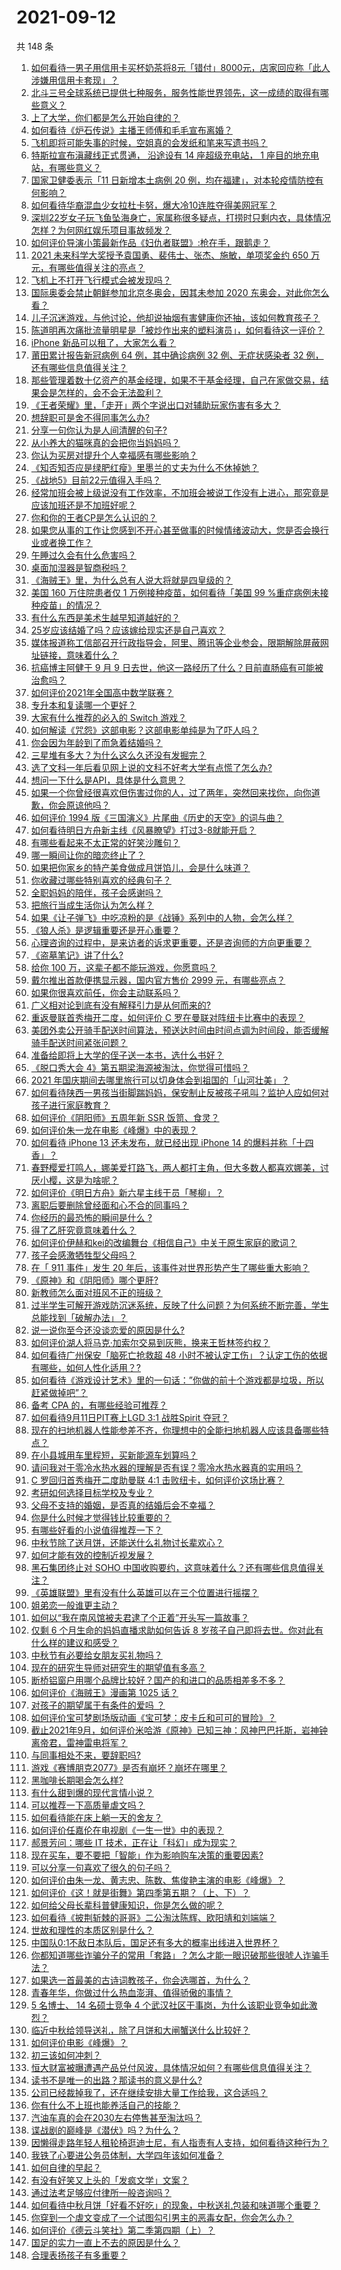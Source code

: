 # 2021-09-12

共 148 条

<!-- BEGIN -->
<!-- 最后更新时间 Sun Sep 12 2021 22:15:43 GMT+0800 (China Standard Time) -->

1. [如何看待一男子用信用卡买杯奶茶将8元「错付」8000元，店家回应称「此人涉嫌用信用卡套现」？](https://www.zhihu.com/question/486048548)
1. [北斗三号全球系统已提供七种服务，服务性能世界领先，这一成绩的取得有哪些意义？](https://www.zhihu.com/question/485681437)
1. [上了大学，你们都是怎么开始自律的？](https://www.zhihu.com/question/399012087)
1. [如何看待《炉石传说》主播王师傅和毛毛宣布离婚？](https://www.zhihu.com/question/485871424)
1. [飞机即将可能失事的时候，空姐真的会发纸和笔来写遗书吗？](https://www.zhihu.com/question/20485389)
1. [特斯拉宣布滇藏线正式贯通， 沿途设有 14 座超级充电站， 1
   座目的地充电站，有哪些意义？](https://www.zhihu.com/question/485264189)
1. [国家卫健委表示「11 日新增本土病例 20
   例，均在福建」，对本轮疫情防控有何影响？](https://www.zhihu.com/question/486313502)
1. [如何看待华裔混血少女拉杜卡努，爆大冷10连胜夺得美网冠军？](https://www.zhihu.com/question/486306230)
1. [深圳22岁女子玩飞鱼坠海身亡，家属称很多疑点，打捞时只剩内衣，具体情况怎样？为何网红娱乐项目事故频发？](https://www.zhihu.com/question/485980087)
1. [如何评价导演小策最新作品《妇仇者联盟》:枪在手，跟鹅走？](https://www.zhihu.com/question/479670255)
1. [2021 未来科学大奖授予袁国勇、裴伟士、张杰、施敏，单项奖金约 650
   万元，有哪些值得关注的亮点？](https://www.zhihu.com/question/486334167)
1. [飞机上不打开飞行模式会被发现吗？](https://www.zhihu.com/question/448267257)
1. [国际奥委会禁止朝鲜参加北京冬奥会，因其未参加 2020
   东奥会，对此你怎么看？](https://www.zhihu.com/question/485714798)
1. [儿子沉迷游戏，与他讨论，他却说抽烟有害健康你还抽，该如何教育孩子？](https://www.zhihu.com/question/477388387)
1. [陈道明再次痛批流量明星是「被炒作出来的塑料演员」，如何看待这一评价？](https://www.zhihu.com/question/486315305)
1. [iPhone 新品可以租了，大家怎么看？](https://www.zhihu.com/question/485934893)
1. [莆田累计报告新冠病例 64 例，其中确诊病例 32 例、无症状感染者 32
   例，还有哪些信息值得关注？](https://www.zhihu.com/question/486395433)
1. [那些管理着数十亿资产的基金经理，如果不干基金经理，自己在家做交易，结果会是怎样的，会不会无法盈利？](https://www.zhihu.com/question/484337148)
1. [《王者荣耀》里，「走开」两个字说出口对辅助玩家伤害有多大？](https://www.zhihu.com/question/478183100)
1. [想辞职可是舍不得同事怎么办?](https://www.zhihu.com/question/484783428)
1. [分享一句你认为是人间清醒的句子?](https://www.zhihu.com/question/482509144)
1. [从小养大的猫咪真的会把你当妈妈吗？](https://www.zhihu.com/question/469076953)
1. [你认为买房对提升个人幸福感有哪些影响？](https://www.zhihu.com/question/485530702)
1. [《知否知否应是绿肥红瘦》里墨兰的丈夫为什么不休掉她？](https://www.zhihu.com/question/429729214)
1. [《战地5》目前22元值得入手吗？](https://www.zhihu.com/question/482899647)
1. [经常加班会被上级说没有工作效率，不加班会被说工作没有上进心，那究竟是应该加班还是不加班好呢？](https://www.zhihu.com/question/477146764)
1. [你和你的王者CP是怎么认识的？](https://www.zhihu.com/question/465183546)
1. [如果您从事的工作让您感到不开心甚至做事的时候情绪波动大，您是否会换行业或者换工作？](https://www.zhihu.com/question/476138655)
1. [午睡过久会有什么危害吗？](https://www.zhihu.com/question/485433777)
1. [桌面加湿器是智商税吗？](https://www.zhihu.com/question/302600715)
1. [《海贼王》里，为什么总有人说大将就是四皇级的？](https://www.zhihu.com/question/484270574)
1. [美国 160 万住院患者仅 1 万例接种疫苗，如何看待「美国 99
   %重症病例未接种疫苗」的情况？](https://www.zhihu.com/question/485963552)
1. [有什么东西是美术生越早知道越好的？](https://www.zhihu.com/question/53085809)
1. [25岁应该结婚了吗？应该嫁给现实还是自己喜欢？](https://www.zhihu.com/question/484363841)
1. [媒体报道称工信部召开行政指导会，阿里、腾讯等企业参会，限期解除屏蔽网址链接，意味着什么？](https://www.zhihu.com/question/486212129)
1. [抗癌博主阿健于 9 月 9
   日去世，他这一路经历了什么？目前直肠癌有可能被治愈吗？](https://www.zhihu.com/question/484299537)
1. [如何评价2021年全国高中数学联赛？](https://www.zhihu.com/question/486201973)
1. [专升本和复读哪一个更好？](https://www.zhihu.com/question/471895313)
1. [大家有什么推荐的必入的 Switch 游戏？](https://www.zhihu.com/question/484281318)
1. [如何解读《咒怨》这部电影？这部电影单纯是为了吓人吗？](https://www.zhihu.com/question/273544185)
1. [你会因为年龄到了而急着结婚吗？](https://www.zhihu.com/question/479513964)
1. [三星堆有多大？为什么这么久还没有发掘完？](https://www.zhihu.com/question/450341787)
1. [选了文科一年后看见网上说的文科不好考大学有点慌了怎么办?](https://www.zhihu.com/question/484092701)
1. [想问一下什么是API，具体是什么意思？](https://www.zhihu.com/question/38594466)
1. [如果一个你曾经很喜欢但伤害过你的人，过了两年，突然回来找你，向你道歉，你会原谅他吗？](https://www.zhihu.com/question/483861139)
1. [如何评价 1994 版《三国演义》片尾曲《历史的天空》的词与曲？](https://www.zhihu.com/question/29015031)
1. [如何看待明日方舟新主线《风暴瞭望》打过3-8就能开启？](https://www.zhihu.com/question/486145008)
1. [有哪些看起来不太正常的好笑沙雕句？](https://www.zhihu.com/question/485418538)
1. [哪一瞬间让你的暗恋终止了？](https://www.zhihu.com/question/485396302)
1. [如果把你家乡的特产美食做成月饼馅儿，会是什么味道？](https://www.zhihu.com/question/485930357)
1. [你收藏过哪些特别喜欢的经典句子？](https://www.zhihu.com/question/457542778)
1. [全职妈妈的陪伴，孩子会感谢吗？](https://www.zhihu.com/question/484889393)
1. [把旅行当成生活你认为怎么样？](https://www.zhihu.com/question/482037652)
1. [如果《让子弹飞》中吃凉粉的是《战锤》系列中的人物，会怎么样？](https://www.zhihu.com/question/484842499)
1. [《狼人杀》是逻辑重要还是开心重要？](https://www.zhihu.com/question/485427349)
1. [心理咨询的过程中，是来访者的诉求更重要，还是咨询师的方向更重要？](https://www.zhihu.com/question/485456180)
1. [《盗墓笔记》讲了什么?](https://www.zhihu.com/question/32090742)
1. [给你 100 万，这辈子都不能玩游戏，你愿意吗？](https://www.zhihu.com/question/484314489)
1. [戴尔推出首款便携显示器，国内官方售价 2999 元，有哪些亮点？](https://www.zhihu.com/question/485221872)
1. [如果你很喜欢前任，你会主动联系吗？](https://www.zhihu.com/question/480787968)
1. [广义相对论到底有没有解释引力是从何而来的?](https://www.zhihu.com/question/484335004)
1. [重返曼联首秀梅开二度，如何评价 C 罗在曼联对阵纽卡比赛中的表现？](https://www.zhihu.com/question/486274003)
1. [美团外卖公开骑手配送时间算法，预送达时间由时间点调为时间段，能否缓解骑手配送时间紧张问题？](https://www.zhihu.com/question/485975381)
1. [准备给即将上大学的侄子送一本书，选什么书好？](https://www.zhihu.com/question/484077115)
1. [《脱口秀大会 4》第五期梁海源被淘汰，你觉得可惜吗？](https://www.zhihu.com/question/485632641)
1. [2021 年国庆期间去哪里旅行可以切身体会到祖国的「山河壮美」？](https://www.zhihu.com/question/485560551)
1. [如何看待陕西一男孩当街脚踹妈妈，保安制止反被孩子吼叫？监护人应如何对孩子进行家庭教育？](https://www.zhihu.com/question/486099898)
1. [如何评价《阴阳师》五周年新 SSR 饭笥、食灵？](https://www.zhihu.com/question/485309696)
1. [如何评价朱一龙在电影《峰爆》中的表现？](https://www.zhihu.com/question/486033215)
1. [如何看待 iPhone 13 还未发布，就已经出现 iPhone 14
   的爆料并称「十四香」？](https://www.zhihu.com/question/485692205)
1. [春野樱爱打鸣人，娜美爱打路飞，两人都打主角，但大多数人都喜欢娜美，讨厌小樱，这是为啥呢？](https://www.zhihu.com/question/384613629)
1. [如何评价《明日方舟》新六星主线干员「琴柳」？](https://www.zhihu.com/question/485923880)
1. [离职后要删除曾经面和心不合的同事吗？](https://www.zhihu.com/question/485731256)
1. [你经历的最恐怖的瞬间是什么 ?](https://www.zhihu.com/question/459329916)
1. [得了乙肝究竟意味着什么？](https://www.zhihu.com/question/297114516)
1. [如何评价伊赫和kei的改编舞台《相信自己》中关于原生家庭的歌词？](https://www.zhihu.com/question/486248871)
1. [孩子会感激牺牲型父母吗？](https://www.zhihu.com/question/484341697)
1. [在「 911 事件」发生 20
   年后，该事件对世界形势产生了哪些重大影响？](https://www.zhihu.com/question/486100582)
1. [《原神》和《阴阳师》哪个更肝?](https://www.zhihu.com/question/485799182)
1. [新教师怎么面对班风不正的班级？](https://www.zhihu.com/question/440078539)
1. [过半学生可解开游戏防沉迷系统，反映了什么问题？为何系统不断完善，学生总能找到「破解办法」？](https://www.zhihu.com/question/485659609)
1. [说一说你至今还没谈恋爱的原因是什么?](https://www.zhihu.com/question/484257936)
1. [如何评价湖人将马克·加索尔交易到灰熊，换来王哲林签约权？](https://www.zhihu.com/question/486100069)
1. [如何看待广州保安「脑死亡抢救超 48
   小时不被认定工伤」？认定工伤的依据有哪些，如何人性化适用？?](https://www.zhihu.com/question/486131904)
1. [如何看待《游戏设计艺术》里的一句话：”你做的前十个游戏都是垃圾，所以赶紧做掉吧”？](https://www.zhihu.com/question/480158402)
1. [备考 CPA 的，有哪些经验可推荐？](https://www.zhihu.com/question/19637333)
1. [如何看待9月11日PIT赛上LGD 3:1 战胜Spirit
   夺冠？](https://www.zhihu.com/question/486114040)
1. [现在的扫地机器人性能参差不齐，你理想中的全能扫地机器人应该具备哪些特点？](https://www.zhihu.com/question/485938390)
1. [在小县城用车里程短，买新能源车划算吗？](https://www.zhihu.com/question/464589825)
1. [请问我对于零冷水热水器的理解是否有误？零冷水热水器真的实用吗？](https://www.zhihu.com/question/434866540)
1. [C 罗回归首秀梅开二度助曼联 4:1 击败纽卡，如何评价这场比赛？](https://www.zhihu.com/question/486264305)
1. [考研如何选择目标学校及专业？](https://www.zhihu.com/question/31000102)
1. [父母不支持的婚姻，是否真的结婚后会不幸福？](https://www.zhihu.com/question/478977815)
1. [你是什么时候才觉得钱比较重要的？](https://www.zhihu.com/question/485331442)
1. [有哪些好看的小说值得推荐一下？](https://www.zhihu.com/question/453658677)
1. [中秋节除了送月饼，还能送什么礼物讨长辈欢心？](https://www.zhihu.com/question/287887910)
1. [如何才能有效的控制近视发展？](https://www.zhihu.com/question/337704773)
1. [黑石集团终止对 SOHO
   中国收购要约，这意味着什么？还有哪些信息值得关注？](https://www.zhihu.com/question/486009653)
1. [《英雄联盟》里有没有什么英雄可以在三个位置进行摇摆？](https://www.zhihu.com/question/483284960)
1. [姐弟恋一般谁更主动？](https://www.zhihu.com/question/400714892)
1. [如何以“我在南风馆被夫君逮了个正着”开头写一篇故事？](https://www.zhihu.com/question/476775099)
1. [仅剩 6 个月生命的妈妈直播求助如何告诉 8
   岁孩子自己即将去世。你对此有什么样的建议和感受？](https://www.zhihu.com/question/484545282)
1. [中秋节有必要给女朋友买礼物吗？](https://www.zhihu.com/question/64930777)
1. [现在的研究生导师对研究生的期望值有多高？](https://www.zhihu.com/question/483235638)
1. [断桥铝窗户用哪个品牌比较好？国产的和进口的品质相差多不多？](https://www.zhihu.com/question/20670770)
1. [如何评价《海贼王》漫画第 1025 话？](https://www.zhihu.com/question/485522307)
1. [对孩子的期望属于有条件的爱吗 ？](https://www.zhihu.com/question/484952342)
1. [如何评价宝可梦剧场版动画《宝可梦：皮卡丘和可可的冒险》？](https://www.zhihu.com/question/485591680)
1. [截止2021年9月，如何评价米哈游《原神》已知三神：风神巴巴托斯，岩神钟离帝君，雷神雷电将军？](https://www.zhihu.com/question/485877356)
1. [与同事相处不来，要辞职吗?](https://www.zhihu.com/question/484077237)
1. [游戏《赛博朋克2077》是否有崩坏？崩坏在哪里？](https://www.zhihu.com/question/484260889)
1. [黑咖啡长期喝会怎么样?](https://www.zhihu.com/question/443313181)
1. [有什么甜到爆的现代言情小说？](https://www.zhihu.com/question/479211335)
1. [可以推荐一下高质量虐文吗？](https://www.zhihu.com/question/482960981)
1. [如何看待能在床上躺一天的舍友？](https://www.zhihu.com/question/318657086)
1. [如何评价任嘉伦在电视剧《一生一世》中的表现？](https://www.zhihu.com/question/484967566)
1. [郝景芳问：哪些 IT 技术，正在让「科幻」成为现实？](https://www.zhihu.com/question/485542829)
1. [现在买车，要不要把「智能」作为影响购车决策的重要因素?](https://www.zhihu.com/question/478413597)
1. [可以分享一句喜欢了很久的句子吗？](https://www.zhihu.com/question/461392537)
1. [如何评价由朱一龙、黄志忠、陈数、焦俊艳主演的电影《峰爆》？](https://www.zhihu.com/question/456963116)
1. [如何评价《这！就是街舞》第四季第五期？（上、下）？](https://www.zhihu.com/question/485579942)
1. [如何给父母长辈科普健康知识，你是怎么做的呢？](https://www.zhihu.com/question/482847633)
1. [如何看待《披荆斩棘的哥哥》二公淘汰陈辉、欧阳靖和刘端端？](https://www.zhihu.com/question/485941138)
1. [世故和理性的本质区别是什么？](https://www.zhihu.com/question/485637923)
1. [中国队0:1不敌日本队后，国足还有多大的概率出线进入世界杯？](https://www.zhihu.com/question/485421994)
1. [你都知道哪些诈骗分子的常用「套路」？怎么才能一眼识破那些很唬人诈骗手法？](https://www.zhihu.com/question/485405656)
1. [如果选一首最美的古诗词教孩子，你会选哪首，为什么？](https://www.zhihu.com/question/485281565)
1. [青春年华，你做过什么热血澎湃、值得骄傲的事情？](https://www.zhihu.com/question/456957044)
1. [5 名博士、 14 名硕士竞争 4
   个武汉社区干事岗，为什么该职业竞争如此激烈？](https://www.zhihu.com/question/485940883)
1. [临近中秋给领导送礼，除了月饼和大闸蟹送什么比较好？](https://www.zhihu.com/question/484262360)
1. [如何评价电影《峰爆》？](https://www.zhihu.com/question/486212437)
1. [初三该如何冲刺？](https://www.zhihu.com/question/429390887)
1. [恒大财富被曝遭遇产品兑付风波，具体情况如何？有哪些信息值得关注？](https://www.zhihu.com/question/486032930)
1. [读书不是唯一的出路？那读书的意义是什么?](https://www.zhihu.com/question/485688305)
1. [公司已经裁掉我了，还在继续安排大量工作给我，这合适吗？](https://www.zhihu.com/question/393018074)
1. [你有什么不上班也能养活自己的技能？](https://www.zhihu.com/question/485023739)
1. [汽油车真的会在2030左右停售甚至淘汰吗？](https://www.zhihu.com/question/478452945)
1. [谍战剧的巅峰是《潜伏》吗？为什么？](https://www.zhihu.com/question/467430277)
1. [因懒得走路年轻人租轮椅逛迪士尼，有人指责有人支持，如何看待这种行为？](https://www.zhihu.com/question/485765561)
1. [我铁了心要进公务员体制，大学四年该如何准备？](https://www.zhihu.com/question/445991615)
1. [如何自律的早起？](https://www.zhihu.com/question/485007311)
1. [有没有好笑又上头的「发疯文学」文案？](https://www.zhihu.com/question/485390920)
1. [通过法考足够应付律所一般咨询吗？](https://www.zhihu.com/question/479759211)
1. [如何看待中秋月饼「好看不好吃」的现象，中秋送礼包装和味道哪个重要？](https://www.zhihu.com/question/485574785)
1. [你穿到一个虐文变成了一个试图勾引男主的恶毒女配，你会怎么办？](https://www.zhihu.com/question/413029409)
1. [如何评价《德云斗笑社》第二季第四期（上）？](https://www.zhihu.com/question/486011089)
1. [国足的实力一直上不去的原因是什么？](https://www.zhihu.com/question/485703253)
1. [合理表扬孩子有多重要？](https://www.zhihu.com/question/485222774)

<!-- END -->
